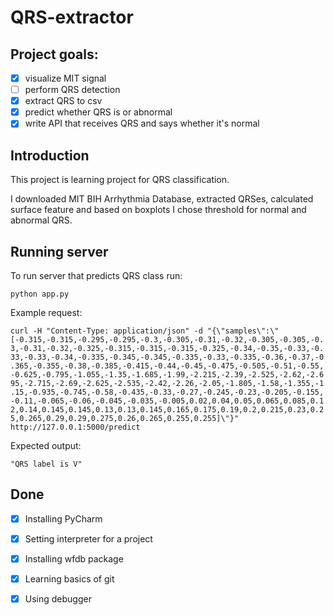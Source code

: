 # QRS-extractor

## Project goals:
- [x] visualize MIT signal
- [ ] perform QRS detection
- [x] extract QRS to csv
- [x] predict whether QRS is or abnormal
- [x] write API that receives QRS and says whether it's normal

## Introduction
This project is learning project for QRS classification. 

I downloaded MIT BIH Arrhythmia Database, extracted QRSes,  calculated surface feature and based on boxplots I chose threshold for normal and abnormal QRS.

## Running server
To run server that predicts QRS class run:

`python app.py`

Example request:

`curl -H "Content-Type: application/json" -d "{\"samples\":\"[-0.315,-0.315,-0.295,-0.295,-0.3,-0.305,-0.31,-0.32,-0.305,-0.305,-0.3,-0.31,-0.32,-0.325,-0.315,-0.315,-0.315,-0.325,-0.34,-0.35,-0.33,-0.33,-0.33,-0.34,-0.335,-0.345,-0.345,-0.335,-0.33,-0.335,-0.36,-0.37,-0.365,-0.355,-0.38,-0.385,-0.415,-0.44,-0.45,-0.475,-0.505,-0.51,-0.55,-0.625,-0.795,-1.055,-1.35,-1.685,-1.99,-2.215,-2.39,-2.525,-2.62,-2.695,-2.715,-2.69,-2.625,-2.535,-2.42,-2.26,-2.05,-1.805,-1.58,-1.355,-1.15,-0.935,-0.745,-0.58,-0.435,-0.33,-0.27,-0.245,-0.23,-0.205,-0.155,-0.11,-0.065,-0.06,-0.045,-0.035,-0.005,0.02,0.04,0.05,0.065,0.085,0.12,0.14,0.145,0.145,0.13,0.13,0.145,0.165,0.175,0.19,0.2,0.215,0.23,0.25,0.265,0.29,0.29,0.275,0.26,0.265,0.255,0.255]\"}" http://127.0.0.1:5000/predict`

Expected output:

`"QRS label is V"`

## Done 
- [x] Installing PyCharm
- [x] Setting interpreter for a project
- [x] Installing wfdb package
- [x] Learning basics of git
- [x] Using debugger

